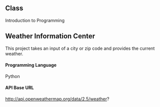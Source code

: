## Class
Introduction to Programming

## Weather Information Center
This project takes an input of a city or zip code and provides the current weather.

#### Programming Language
Python

#### API Base URL
http://api.openweathermap.org/data/2.5/weather?
